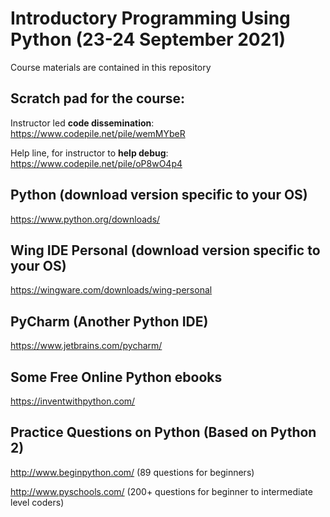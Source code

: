 # Introductory Programming Using Python (23-24 September 2021)

Course materials are contained in this repository

## Scratch pad for the course:
Instructor led **code dissemination**:<br>
https://www.codepile.net/pile/wemMYbeR

Help line, for instructor to **help debug**:<br>
https://www.codepile.net/pile/oP8wO4p4

## Python (download version specific to your OS)
https://www.python.org/downloads/

## Wing IDE Personal (download version specific to your OS)
https://wingware.com/downloads/wing-personal

## PyCharm (Another Python IDE)
https://www.jetbrains.com/pycharm/

## Some Free Online Python ebooks
https://inventwithpython.com/

## Practice Questions on Python (Based on Python 2)
http://www.beginpython.com/ (89 questions for beginners)

http://www.pyschools.com/ (200+ questions for beginner to intermediate level coders)
